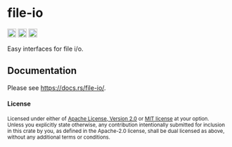 # file-io

[<img alt="github" src="https://img.shields.io/badge/github-tamaskis/file_io-8da0cb?style=for-the-badge&labelColor=555555&logo=github" height="20">](https://github.com/tamaskis/file_io)
[<img alt="crates.io" src="https://img.shields.io/crates/v/file-io.svg?style=for-the-badge&color=fc8d62&logo=rust" height="20">](https://crates.io/crates/file-io)
[<img alt="docs.rs" src="https://img.shields.io/badge/docs.rs-file_io-66c2a5?style=for-the-badge&labelColor=555555&logo=docs.rs" height="20">](https://docs.rs/file-io)

Easy interfaces for file i/o.

## Documentation

Please see https://docs.rs/file-io/.

#### License

<sup>
Licensed under either of <a href="LICENSE-APACHE">Apache License, Version 2.0</a> or 
<a href="LICENSE-MIT">MIT license</a> at your option.
</sup>

<br>

<sub>
Unless you explicitly state otherwise, any contribution intentionally submitted for inclusion in
this crate by you, as defined in the Apache-2.0 license, shall be dual licensed as above, without
any additional terms or conditions.
</sub>